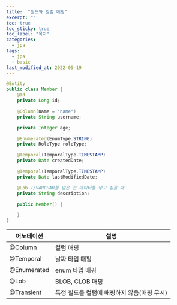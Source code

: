```yaml
---
title:  "필드와 컬럼 매핑"
excerpt: ""
toc: true
toc_sticky: true
toc_label: "목차"
categories:
  - jpa
tags:
  - jpa
  - basic
last_modified_at: 2022-05-19
---
```


```java
@Entity
public class Member {
    @Id
    private Long id;

    @Column(name = "name")
    private String username;

    private Integer age;

    @Enumerated(EnumType.STRING)
    private RoleType roleType;

    @Temporal(TemporalType.TIMESTAMP)
    private Date createdDate;

    @Temporal(TemporalType.TIMESTAMP)
    private Date lastModifiedDate;

    @Lob //VARCHAR를 넘은 큰 데이터를 넣고 싶을 때
    private String description;

    public Member() {

    }
}
```
| 어노테이션 | 설명 |
|---|---|
| @Column | 컬럼 매핑 |
| @Temporal | 날짜 타입 매핑 |
| @Enumerated | enum 타입 매핑|
| @Lob  | BLOB, CLOB 매핑
| @Transient | 특정 필드를 컬럼에 매핑하지 않음(매핑 무시)|